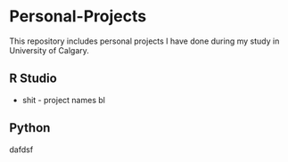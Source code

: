 # Personal-Projects
This repository includes personal projects I have done during my study in University of Calgary.
## R Studio
* shit - project names
  bl
## Python
dafdsf
